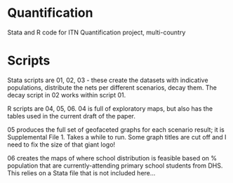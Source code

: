 # Quantification
Stata and R code for ITN Quantification project, multi-country

# Scripts
Stata scripts are 01, 02, 03 - these create the datasets with indicative populations, distribute the nets per different scenarios, decay them. The decay script in 02 works within script 01.

R scripts are 04, 05, 06. 
04 is full of exploratory maps, but also has the tables used in the current draft of the paper.

05 produces the full set of geofaceted graphs for each scenario result; it is Supplemental File 1. Takes a while to run. Some graph titles are cut off and I need to fix the size of that giant logo!

06 creates the maps of where school distribution is feasible based on % population that are currently-attending primary school students from DHS. This relies on a Stata file that is not included here... 
